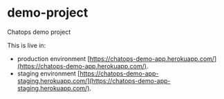 demo-project
============

Chatops demo project

This is live in:
  * production environment [https://chatops-demo-app.herokuapp.com/](https://chatops-demo-app.herokuapp.com/).
  * staging environment [https://chatops-demo-app-staging.herokuapp.com/](https://chatops-demo-app-staging.herokuapp.com/).
